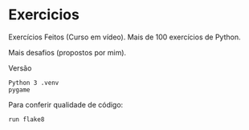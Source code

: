 # Exercicios
Exercícios Feitos (Curso em vídeo). Mais de 100 exercícios de Python.

Mais desafios (propostos por mim).

Versão
```console
Python 3 .venv
pygame
```


Para conferir qualidade de código:

```console
run flake8
```
